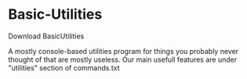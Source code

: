 # Basic-Utilities
Download BasicUtilities

A mostly console-based utilities program for things you probably never thought of that are mostly useless. Our main usefull features are under "utilities" section of commands.txt
